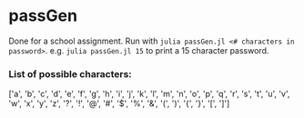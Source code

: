 # passGen

Done for a school assignment. Run with `julia passGen.jl <# characters in password>`.
e.g. `julia passGen.jl 15` to print a 15 character password.

### List of possible characters:
['a', 'b', 'c', 'd', 'e', 'f', 'g', 'h', 'i', 'j', 'k', 'l', 'm', 'n', 'o', 'p', 'q', 'r', 's', 't', 'u', 'v', 'w', 'x', 'y', 'z', '?', '!', '@', '#', '$', '%', '&', '(', ')', '{', '}', '[', ']']
